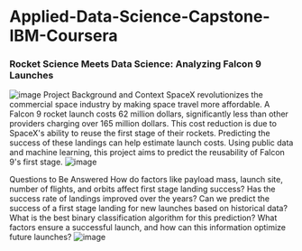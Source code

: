# Applied-Data-Science-Capstone-IBM-Coursera
### Rocket Science Meets Data Science: Analyzing Falcon 9 Launches
![image](https://github.com/sifatron/Applied-Data-Science-Capstone-IBM-Coursera/assets/30269774/3815e872-cdff-47b5-8188-5735d3d8786f)
Project Background and Context
SpaceX revolutionizes the commercial space industry by making space travel more affordable. A Falcon 9 rocket launch costs 62 million dollars, significantly less than other providers charging over 165 million dollars. This cost reduction is due to SpaceX's ability to reuse the first stage of their rockets. Predicting the success of these landings can help estimate launch costs. Using public data and machine learning, this project aims to predict the reusability of Falcon 9's first stage.
![image](https://github.com/sifatron/Applied-Data-Science-Capstone-IBM-Coursera/assets/30269774/b5460721-707a-4097-aed3-33639b4458a3)


Questions to Be Answered
How do factors like payload mass, launch site, number of flights, and orbits affect first stage landing success?
Has the success rate of landings improved over the years?
Can we predict the success of a first stage landing for new launches based on historical data?
What is the best binary classification algorithm for this prediction?
What factors ensure a successful launch, and how can this information optimize future launches?
![image](https://github.com/sifatron/Applied-Data-Science-Capstone-IBM-Coursera/assets/30269774/363dc60b-af9c-49af-ba08-df742040dbb6)
